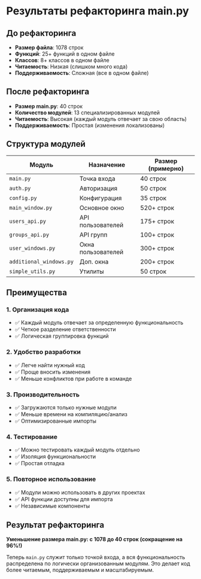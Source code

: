 # Результаты рефакторинга main.py

## До рефакторинга
- **Размер файла**: 1078 строк
- **Функций**: 25+ функций в одном файле
- **Классов**: 8+ классов в одном файле
- **Читаемость**: Низкая (слишком много кода)
- **Поддерживаемость**: Сложная (все в одном файле)

## После рефакторинга
- **Размер main.py**: 40 строк
- **Количество модулей**: 13 специализированных модулей
- **Читаемость**: Высокая (каждый модуль отвечает за свою область)
- **Поддерживаемость**: Простая (изменения локализованы)

## Структура модулей

| Модуль | Назначение | Размер (примерно) |
|--------|------------|-------------------|
| `main.py` | Точка входа | 40 строк |
| `auth.py` | Авторизация | 50 строк |
| `config.py` | Конфигурация | 35 строк |
| `main_window.py` | Основное окно | 520+ строк |
| `users_api.py` | API пользователей | 175+ строк |
| `groups_api.py` | API групп | 100+ строк |
| `user_windows.py` | Окна пользователей | 300+ строк |
| `additional_windows.py` | Доп. окна | 200+ строк |
| `simple_utils.py` | Утилиты | 50 строк |

## Преимущества

### 1. Организация кода
- ✅ Каждый модуль отвечает за определенную функциональность
- ✅ Четкое разделение ответственности
- ✅ Логическая группировка функций

### 2. Удобство разработки
- ✅ Легче найти нужный код
- ✅ Проще вносить изменения
- ✅ Меньше конфликтов при работе в команде

### 3. Производительность
- ✅ Загружаются только нужные модули
- ✅ Меньше времени на компиляцию/анализ
- ✅ Оптимизированные импорты

### 4. Тестирование
- ✅ Можно тестировать каждый модуль отдельно
- ✅ Изоляция функциональности
- ✅ Простая отладка

### 5. Повторное использование
- ✅ Модули можно использовать в других проектах
- ✅ API функции доступны для импорта
- ✅ Независимые компоненты

## Результат рефакторинга

**Уменьшение размера main.py: с 1078 до 40 строк (сокращение на 96%!)**

Теперь `main.py` служит только точкой входа, а вся функциональность распределена по логически организованным модулям. Это делает код более читаемым, поддерживаемым и масштабируемым.
